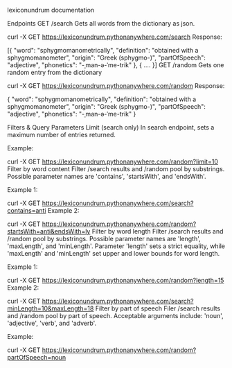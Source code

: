 lexiconundrum
documentation

Endpoints
GET /search
Gets all words from the dictionary as json.

curl -X GET https://lexiconundrum.pythonanywhere.com/search
Response:

[{
    "word": "sphygmomanometrically",
    "definition": "obtained with a sphygmomanometer",
    "origin": "Greek (sphygmo-)",
    "partOfSpeech": "adjective",
    "phonetics": "-ˌman-ə-ˈme-trik"
},
{
    ....
}]
GET /random
Gets one random entry from the dictionary

curl -X GET https://lexiconundrum.pythonanywhere.com/random
Response:

{
    "word": "sphygmomanometrically",
    "definition": "obtained with a sphygmomanometer",
    "origin": "Greek (sphygmo-)",
    "partOfSpeech": "adjective",
    "phonetics": "-ˌman-ə-ˈme-trik"
}


Filters & Query Parameters
Limit (search only)
In search endpoint, sets a maximum number of entries returned.

Example:

curl -X GET https://lexiconundrum.pythonanywhere.com/random?limit=10
Filter by word content
Filter /search results and /random pool by substrings. Possible parameter names are 'contains', 'startsWith', and 'endsWith'.

Example 1:

curl -X GET https://lexiconundrum.pythonanywhere.com/search?contains=anti
Example 2:

curl -X GET https://lexiconundrum.pythonanywhere.com/random?startsWith=anti&endsWith=ly
Filter by word length
Filter /search results and /random pool by substrings. Possible parameter names are 'length', 'maxLength', and 'minLength'. Parameter 'length' sets a strict equality, while 'maxLength' and 'minLength' set upper and lower bounds for word length.

Example 1:

curl -X GET https://lexiconundrum.pythonanywhere.com/random?length=15
Example 2:

curl -X GET https://lexiconundrum.pythonanywhere.com/search?minLength=10&maxLength=18
Filter by part of speech
Filer /search results and /random pool by part of speech. Acceptable arguments include: 'noun', 'adjective', 'verb', and 'adverb'.

Example:

curl -X GET https://lexiconundrum.pythonanywhere.com/random?partOfSpeech=noun